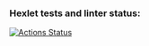 ### Hexlet tests and linter status:
[![Actions Status](https://github.com/pocamest/python-oop-project-101/actions/workflows/hexlet-check.yml/badge.svg)](https://github.com/pocamest/python-oop-project-101/actions)